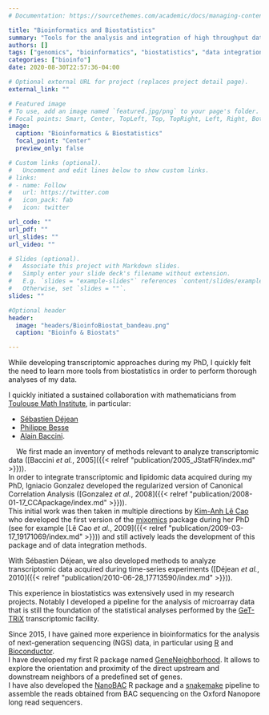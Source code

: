 ```yaml
---
# Documentation: https://sourcethemes.com/academic/docs/managing-content/

title: "Bioinformatics and Biostatistics"
summary: "Tools for the analysis and integration of high throughput data"
authors: []
tags: ["genomics", "bioinformatics", "biostatistics", "data integration", "NGS"]
categories: ["bioinfo"]
date: 2020-08-30T22:57:36-04:00

# Optional external URL for project (replaces project detail page).
external_link: ""

# Featured image
# To use, add an image named `featured.jpg/png` to your page's folder.
# Focal points: Smart, Center, TopLeft, Top, TopRight, Left, Right, BottomLeft, Bottom, BottomRight.
image:
  caption: "Bioinformatics & Biostatistics"
  focal_point: "Center"
  preview_only: false

# Custom links (optional).
#   Uncomment and edit lines below to show custom links.
# links:
# - name: Follow
#   url: https://twitter.com
#   icon_pack: fab
#   icon: twitter

url_code: ""
url_pdf: ""
url_slides: ""
url_video: ""

# Slides (optional).
#   Associate this project with Markdown slides.
#   Simply enter your slide deck's filename without extension.
#   E.g. `slides = "example-slides"` references `content/slides/example-slides.md`.
#   Otherwise, set `slides = ""`.
slides: ""

#Optional header
header:
  image: "headers/BioinfoBiostat_bandeau.png"
  caption: "Bioinfo & Biostats"

---
```


 While developing transcriptomic approaches during my PhD, I quickly felt the need to learn more tools from biostatistics in order to perform thorough analyses of my data.  
  
  I quickly initiated a sustained collaboration with mathematicians from [Toulouse Math Institute](https://www.math.univ-toulouse.fr), in particular:  
  
  * [Sébastien Déjean](https://perso.math.univ-toulouse.fr/dejean/)  
  * [Philippe Besse](https://www.math.univ-toulouse.fr/~besse/index.html)  
  * [Alain Baccini](https://www.math.univ-toulouse.fr/~baccini/).  

  &nbsp;&nbsp;&nbsp;&nbsp;We first made an inventory of methods relevant to analyze transcriptomic data ([Baccini *et al.*, 2005]({{< relref "publication/2005_JStatFR/index.md" >}})).  
  In order to integrate transcriptomic and lipidomic data acquired during my PhD, Igniacio Gonzalez developed the regularized version of Canonical Correlation Analysis ([Gonzalez *et al.*, 2008]({{< relref "publication/2008-01-17_CCApackage/index.md" >}})).  
  This initial work was then taken in multiple directions by [Kim-Anh Lê Cao](http://lecao-lab.science.unimelb.edu.au/) who developed the first version of the [mixomics](http://mixomics.org/) package during her PhD (see for example [Lê Cao *et al.*, 2009]({{< relref "publication/2009-03-17_19171069/index.md" >}})) and still actively leads the development of this package and of data integration methods.  
  
  With Sébastien Déjean, we also developed methods to analyze transcriptomic data acquired during time-series experiments ([Déjean *et al.*, 2010]({{< relref "publication/2010-06-28_17713590/index.md" >}})).
  
  This experience in biostatistics was extensively used in my research projects. Notably I developed a pipeline for the analysis of microarray data that is still the foundation of the statistical analyses performed by the [GeT-TRiX](https://www6.toulouse.inra.fr/toxalim/Plateformes-Technologiques/E23-TRiX) transcriptomic facility.  
  
  Since 2015, I have gained more experience in bioinformatics for the analysis of next-generation sequencing (NGS) data, in particular using [R](http://www.r-project.org) and [Bioconductor](http://bioconductor.org/).  
  I have developed my first R package named [GeneNeighborhood](https://github.com/pgpmartin/GeneNeighborhood). It allows to explore the orientation and proximity of the direct upstream and downstream neighbors of a predefined set of genes.  
  I have also developed the [NanoBAC](https://github.com/pgpmartin/NanoBAC) R package and a [snakemake](https://snakemake.readthedocs.io/en/stable/) pipeline to assemble the reads obtained from BAC sequencing on the Oxford Nanopore long read sequencers. 
  
  
